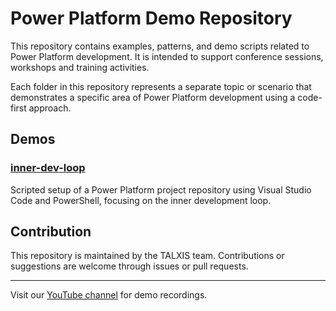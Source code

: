 # Power Platform Demo Repository

This repository contains examples, patterns, and demo scripts related to Power Platform development. It is intended to support conference sessions, workshops and training activities.

Each folder in this repository represents a separate topic or scenario that demonstrates a specific area of Power Platform development using a code-first approach.

## Demos

### [inner-dev-loop](./inner-dev-loop/README.md)
Scripted setup of a Power Platform project repository using Visual Studio Code and PowerShell, focusing on the inner development loop.


## Contribution

This repository is maintained by the TALXIS team. Contributions or suggestions are welcome through issues or pull requests.

---

Visit our [YouTube channel](https://www.youtube.com/playlist?list=PLFCzz03beGm5cthgn7LZh4bt-d9g1G6ip) for demo recordings.
